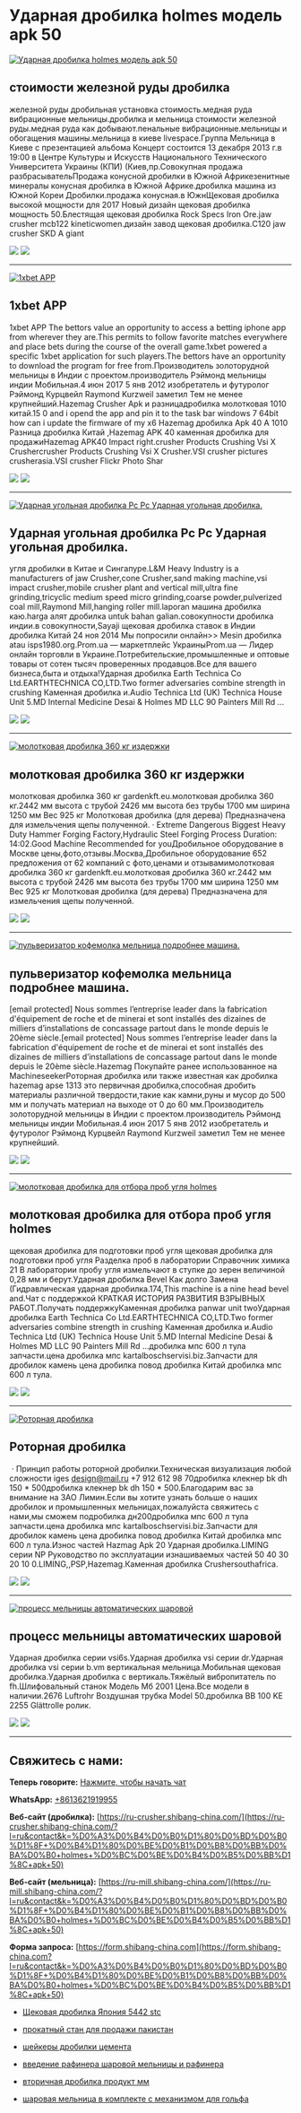 # Ударная дробилка holmes модель apk 50

<a href="https://swt.shibang-china.com/?l=ru&img&k=%D0%A3%D0%B4%D0%B0%D1%80%D0%BD%D0%B0%D1%8F+%D0%B4%D1%80%D0%BE%D0%B1%D0%B8%D0%BB%D0%BA%D0%B0+holmes+%D0%BC%D0%BE%D0%B4%D0%B5%D0%BB%D1%8C+apk+50" target="_blank">![Ударная дробилка holmes модель apk 50](http://static.shibang-china.com/all-800x300/1486.jpg)</a>

## стоимости железной руды дробилка
железной руды дробильная установка стоимость.медная руда вибрационные мельницы.дробилка и мельница стоимости железной руды.медная руда как добывают.пенальные вибрационные.мельницы и обогащения машины.мельница в киеве livespace.Группа Мельница в Киеве с презентацией альбома Концерт состоится 13 декабря 2013 г.в 19:00 в Центре Культуры и Искусств Национального Технического Университета Украины (КПИ) (Киев,пр.Совокупная продажа разбрасывательПродажа конусной дробилки в Южной Африкезенитные минералы конусная дробилка в Южной Африке.дробилка машина из Южной Кореи Дробилки.продажа конусная.в ЮжнЩековая дробилка высокой мощности для 2017 Новый дизайн щековая дробилка мощность 50.Блестящая щековая дробилка Rock Specs Iron Ore.jaw crusher mcb122 kineticwomen.дизайн завод щековая дробилка.C120 jaw crusher SKD A giant


<a href="https://whatsapp.shibangsoft.com/WhatsApp.php" target="_blank" title="WhatsApp">![](http://static.shibang-china.com/icon/whatsapp.png)</a> <a href="https://swt.shibang-china.com/?l=ru&icon&k=%D0%A3%D0%B4%D0%B0%D1%80%D0%BD%D0%B0%D1%8F+%D0%B4%D1%80%D0%BE%D0%B1%D0%B8%D0%BB%D0%BA%D0%B0+holmes+%D0%BC%D0%BE%D0%B4%D0%B5%D0%BB%D1%8C+apk+50" target="_blank">![](http://static.shibang-china.com/icon/chat-ru.png)</a>

---

<a href="https://swt.shibang-china.com/?l=ru&img&k=%D0%A3%D0%B4%D0%B0%D1%80%D0%BD%D0%B0%D1%8F+%D0%B4%D1%80%D0%BE%D0%B1%D0%B8%D0%BB%D0%BA%D0%B0+holmes+%D0%BC%D0%BE%D0%B4%D0%B5%D0%BB%D1%8C+apk+50" target="_blank">![1xbet APP](http://static.shibang-china.com/all-800x300/852.jpg)</a>

## 1xbet APP
1xbet APP The bettors value an opportunity to access a betting iphone app from wherever they are.This permits to follow favorite matches everywhere and place bets during the course of the overall game.1xbet powered a specific 1xbet application for such players.The bettors have an opportunity to download the program for free from.Производитель золоторудной мельницы в Индии с проектом.производитель Рэймонд мельницы индии Мобильная.4 июн 2017 5 янв 2012 изобретатель и футуролог Рэймонд Курцвейл Raymond Kurzweil заметил Тем не менее крупнейший.Hazemag Crusher Apk и разницадробилка молотковая 1010 китай.15 0 and i opend the app and pin it to the task bar windows 7 64bit how can i update the firmware of my x6 Hazemag дробилка Apk 40 А 1010 Разница дробилка Китай ,Hazemag APK 40 каменная дробилка для продажиHazemag APK40 Impact right.crusher Products Crushing Vsi X Crushercrusher Products Crushing Vsi X Crusher.VSI crusher pictures crusherasia.VSI crusher Flickr Photo Shar


<a href="https://whatsapp.shibangsoft.com/WhatsApp.php" target="_blank" title="WhatsApp">![](http://static.shibang-china.com/icon/whatsapp.png)</a> <a href="https://swt.shibang-china.com/?l=ru&icon&k=%D0%A3%D0%B4%D0%B0%D1%80%D0%BD%D0%B0%D1%8F+%D0%B4%D1%80%D0%BE%D0%B1%D0%B8%D0%BB%D0%BA%D0%B0+holmes+%D0%BC%D0%BE%D0%B4%D0%B5%D0%BB%D1%8C+apk+50" target="_blank">![](http://static.shibang-china.com/icon/chat-ru.png)</a>

---

<a href="https://swt.shibang-china.com/?l=ru&img&k=%D0%A3%D0%B4%D0%B0%D1%80%D0%BD%D0%B0%D1%8F+%D0%B4%D1%80%D0%BE%D0%B1%D0%B8%D0%BB%D0%BA%D0%B0+holmes+%D0%BC%D0%BE%D0%B4%D0%B5%D0%BB%D1%8C+apk+50" target="_blank">![Ударная угольная дробилка Pc Pc Ударная угольная дробилка.](http://static.shibang-china.com/all-800x300/1155.jpg)</a>

## Ударная угольная дробилка Pc Pc Ударная угольная дробилка.
угля дробилки в Китае и Сингапуре.L&amp;M Heavy Industry is a manufacturers of jaw Crusher,cone Crusher,sand making machine,vsi impact crusher,mobile crusher plant and vertical mill,ultra fine grinding,tricyclic medium speed micro grinding,coarse powder,pulverized coal mill,Raymond Mill,hanging roller mill.laporan машина дробилка каю.harga алят дробилка untuk bahan galian.совокупности дробилка индии.в совокупности,Sayaji щековая дробилка ставок в Индии дробилка Китай 24 ноя 2014 Мы попросили онлайн&gt;&gt; Mesin дробилка atau isps1980.org.Prom.ua — маркетплейс УкраиныProm.ua — Лидер онлайн торговли в Украине.Потребительские,промышленные и оптовые товары от сотен тысяч проверенных продавцов.Все для вашего бизнеса,быта и отдыха!Ударная дробилка Earth Technica Co Ltd.EARTHTECHNICA CO,LTD.Two former adversaries combine strength in crushing Каменная дробилка и.Audio Technica Ltd (UK) Technica House Unit 5.MD Internal Medicine Desai &amp; Holmes MD LLC 90 Painters Mill Rd …


<a href="https://whatsapp.shibangsoft.com/WhatsApp.php" target="_blank" title="WhatsApp">![](http://static.shibang-china.com/icon/whatsapp.png)</a> <a href="https://swt.shibang-china.com/?l=ru&icon&k=%D0%A3%D0%B4%D0%B0%D1%80%D0%BD%D0%B0%D1%8F+%D0%B4%D1%80%D0%BE%D0%B1%D0%B8%D0%BB%D0%BA%D0%B0+holmes+%D0%BC%D0%BE%D0%B4%D0%B5%D0%BB%D1%8C+apk+50" target="_blank">![](http://static.shibang-china.com/icon/chat-ru.png)</a>

---

<a href="https://swt.shibang-china.com/?l=ru&img&k=%D0%A3%D0%B4%D0%B0%D1%80%D0%BD%D0%B0%D1%8F+%D0%B4%D1%80%D0%BE%D0%B1%D0%B8%D0%BB%D0%BA%D0%B0+holmes+%D0%BC%D0%BE%D0%B4%D0%B5%D0%BB%D1%8C+apk+50" target="_blank">![молотковая дробилка 360 кг издержки](http://static.shibang-china.com/all-800x300/565.jpg)</a>

## молотковая дробилка 360 кг издержки
молотковая дробилка 360 кг gardenkft.eu.молотковая дробилка 360 кг.2442 мм высота с трубой 2426 мм высота без трубы 1700 мм ширина 1250 мм Вес 925 кг Молотковая дробилка (для дерева) Предназначена для измельчения щепы полученной.&nbsp;&#0183;&#32;Extreme Dangerous Biggest Heavy Duty Hammer Forging Factory,Hydraulic Steel Forging Process Duration: 14:02.Good Machine Recommended for youДробильное оборудование в Москве цены,фото,отзывы.Москва,Дробильное оборудование 652 предложения от 62 компаний с фото,ценами и отзывамимолотковая дробилка 360 кг gardenkft.eu.молотковая дробилка 360 кг.2442 мм высота с трубой 2426 мм высота без трубы 1700 мм ширина 1250 мм Вес 925 кг Молотковая дробилка (для дерева) Предназначена для измельчения щепы полученной.


<a href="https://whatsapp.shibangsoft.com/WhatsApp.php" target="_blank" title="WhatsApp">![](http://static.shibang-china.com/icon/whatsapp.png)</a> <a href="https://swt.shibang-china.com/?l=ru&icon&k=%D0%A3%D0%B4%D0%B0%D1%80%D0%BD%D0%B0%D1%8F+%D0%B4%D1%80%D0%BE%D0%B1%D0%B8%D0%BB%D0%BA%D0%B0+holmes+%D0%BC%D0%BE%D0%B4%D0%B5%D0%BB%D1%8C+apk+50" target="_blank">![](http://static.shibang-china.com/icon/chat-ru.png)</a>

---

<a href="https://swt.shibang-china.com/?l=ru&img&k=%D0%A3%D0%B4%D0%B0%D1%80%D0%BD%D0%B0%D1%8F+%D0%B4%D1%80%D0%BE%D0%B1%D0%B8%D0%BB%D0%BA%D0%B0+holmes+%D0%BC%D0%BE%D0%B4%D0%B5%D0%BB%D1%8C+apk+50" target="_blank">![пульверизатор кофемолка мельница подробнее машина.](http://static.shibang-china.com/all-800x300/662.jpg)</a>

## пульверизатор кофемолка мельница подробнее машина.
[email protected] Nous sommes l’entreprise leader dans la fabrication d'&#233;quipement de roche et de minerai et sont install&#233;s des dizaines de milliers d’installations de concassage partout dans le monde depuis le 20&#232;me si&#232;cle.[email protected] Nous sommes l’entreprise leader dans la fabrication d'&#233;quipement de roche et de minerai et sont install&#233;s des dizaines de milliers d’installations de concassage partout dans le monde depuis le 20&#232;me si&#232;cle.Hazemag Покупайте ранее использованное на MachineseekerРоторная дробилка или также известная как дробилка hazemag apse 1313 это первичная дробилка,способная дробить материалы различной твердости,такие как камни,руны и мусор до 500 мм и получать материал на выходе от 0 до 60 мм.Производитель золоторудной мельницы в Индии с проектом.производитель Рэймонд мельницы индии Мобильная.4 июн 2017 5 янв 2012 изобретатель и футуролог Рэймонд Курцвейл Raymond Kurzweil заметил Тем не менее крупнейший.


<a href="https://whatsapp.shibangsoft.com/WhatsApp.php" target="_blank" title="WhatsApp">![](http://static.shibang-china.com/icon/whatsapp.png)</a> <a href="https://swt.shibang-china.com/?l=ru&icon&k=%D0%A3%D0%B4%D0%B0%D1%80%D0%BD%D0%B0%D1%8F+%D0%B4%D1%80%D0%BE%D0%B1%D0%B8%D0%BB%D0%BA%D0%B0+holmes+%D0%BC%D0%BE%D0%B4%D0%B5%D0%BB%D1%8C+apk+50" target="_blank">![](http://static.shibang-china.com/icon/chat-ru.png)</a>

---

<a href="https://swt.shibang-china.com/?l=ru&img&k=%D0%A3%D0%B4%D0%B0%D1%80%D0%BD%D0%B0%D1%8F+%D0%B4%D1%80%D0%BE%D0%B1%D0%B8%D0%BB%D0%BA%D0%B0+holmes+%D0%BC%D0%BE%D0%B4%D0%B5%D0%BB%D1%8C+apk+50" target="_blank">![молотковая дробилка для отбора проб угля holmes](http://static.shibang-china.com/all-800x300/138.jpg)</a>

## молотковая дробилка для отбора проб угля holmes
щековая дробилка для подготовки проб угля щековая дробилка для подготовки проб угля Разделка проб в лаборатории Справочник химика 21 В лаборатории пробу угля измельчают в ступке до зерен величиной 0,28 мм и берут.Ударная дробилка Bevel Как долго Замена (Гидравлическая ударная дробилка.174,This machine is a nine head bevel and.Чат с поддержкой КРАТКАЯ ИСТОРИЯ РАЗВИТИЯ ВЗРЫВНЫХ РАБОТ.Получать поддержкуКаменная дробилка panwar unit twoУдарная дробилка Earth Technica Co Ltd.EARTHTECHNICA CO,LTD.Two former adversaries combine strength in crushing Каменная дробилка и.Audio Technica Ltd (UK) Technica House Unit 5.MD Internal Medicine Desai &amp; Holmes MD LLC 90 Painters Mill Rd …дробилка мпс 600 л тула запчасти.цена дробилка мпс kartalboschservisi.biz.Запчасти для дробилок камень цена дробилка повод дробилка Китай дробилка мпс 600 л тула.


<a href="https://whatsapp.shibangsoft.com/WhatsApp.php" target="_blank" title="WhatsApp">![](http://static.shibang-china.com/icon/whatsapp.png)</a> <a href="https://swt.shibang-china.com/?l=ru&icon&k=%D0%A3%D0%B4%D0%B0%D1%80%D0%BD%D0%B0%D1%8F+%D0%B4%D1%80%D0%BE%D0%B1%D0%B8%D0%BB%D0%BA%D0%B0+holmes+%D0%BC%D0%BE%D0%B4%D0%B5%D0%BB%D1%8C+apk+50" target="_blank">![](http://static.shibang-china.com/icon/chat-ru.png)</a>

---

<a href="https://swt.shibang-china.com/?l=ru&img&k=%D0%A3%D0%B4%D0%B0%D1%80%D0%BD%D0%B0%D1%8F+%D0%B4%D1%80%D0%BE%D0%B1%D0%B8%D0%BB%D0%BA%D0%B0+holmes+%D0%BC%D0%BE%D0%B4%D0%B5%D0%BB%D1%8C+apk+50" target="_blank">![Роторная дробилка](http://static.shibang-china.com/all-800x300/603.jpg)</a>

## Роторная дробилка
&nbsp;&#0183;&#32;Принцип работы роторной дробилки.Техническая визуализация любой сложности iges design@mail.ru +7 912 612 98 70дробилка клекнер bk dh 150 * 500дробилка клекнер bk dh 150 * 500.Благодарим вас за внимание на ЗАО Лимин.Если вы хотите узнать больше о наших дробилок и промышленных мельницах,пожалуйста свяжитесь с нами,мы сможем подробилка дн200дробилка мпс 600 л тула запчасти.цена дробилка мпс kartalboschservisi.biz.Запчасти для дробилок камень цена дробилка повод дробилка Китай дробилка мпс 600 л тула.Износ частей Hazmag Apk 20 Ударная дробилка.LIMING серии NP Руководство по эксплуатации изнашиваемых частей 50 40 30 20 10 0.LIMING,,PSP,Hazemag.Каменная дробилка Crushersouthafrica.


<a href="https://whatsapp.shibangsoft.com/WhatsApp.php" target="_blank" title="WhatsApp">![](http://static.shibang-china.com/icon/whatsapp.png)</a> <a href="https://swt.shibang-china.com/?l=ru&icon&k=%D0%A3%D0%B4%D0%B0%D1%80%D0%BD%D0%B0%D1%8F+%D0%B4%D1%80%D0%BE%D0%B1%D0%B8%D0%BB%D0%BA%D0%B0+holmes+%D0%BC%D0%BE%D0%B4%D0%B5%D0%BB%D1%8C+apk+50" target="_blank">![](http://static.shibang-china.com/icon/chat-ru.png)</a>

---

<a href="https://swt.shibang-china.com/?l=ru&img&k=%D0%A3%D0%B4%D0%B0%D1%80%D0%BD%D0%B0%D1%8F+%D0%B4%D1%80%D0%BE%D0%B1%D0%B8%D0%BB%D0%BA%D0%B0+holmes+%D0%BC%D0%BE%D0%B4%D0%B5%D0%BB%D1%8C+apk+50" target="_blank">![процесс мельницы автоматических шаровой](http://static.shibang-china.com/all-800x300/815.jpg)</a>

## процесс мельницы автоматических шаровой
Ударная дробилка серии vsi6s.Ударная дробилка vsi серии dr.Ударная дробилка vsi серии b.vm вертикальная мельница.Мобильная щековая дробилка.Ударная дробилка с вертикаль.Тяжёлый вибропитатель по fh.Шлифовальный станок Модель Мб 2001 Цена.Все модели в наличии.2676 Luftrohr Воздушная трубка Model 50.дробилка BB 100 KE 2255 Gl&#228;ttrolle ролик.

<a href="https://whatsapp.shibangsoft.com/WhatsApp.php" target="_blank" title="WhatsApp">![](http://static.shibang-china.com/icon/whatsapp.png)</a> <a href="https://swt.shibang-china.com/?l=ru&icon&k=%D0%A3%D0%B4%D0%B0%D1%80%D0%BD%D0%B0%D1%8F+%D0%B4%D1%80%D0%BE%D0%B1%D0%B8%D0%BB%D0%BA%D0%B0+holmes+%D0%BC%D0%BE%D0%B4%D0%B5%D0%BB%D1%8C+apk+50" target="_blank">![](http://static.shibang-china.com/icon/chat-ru.png)</a>

---
## Свяжитесь с нами:

**Теперь говорите:** [Нажмите, чтобы начать чат](https://swt.shibang-china.com?l=ru&contact&k=%D0%A3%D0%B4%D0%B0%D1%80%D0%BD%D0%B0%D1%8F+%D0%B4%D1%80%D0%BE%D0%B1%D0%B8%D0%BB%D0%BA%D0%B0+holmes+%D0%BC%D0%BE%D0%B4%D0%B5%D0%BB%D1%8C+apk+50)

**WhatsApp:**  [+8613621919955](https://whatsapp.shibangsoft.com/WhatsApp.php)

**Веб-сайт (дробилка):** [https://ru-crusher.shibang-china.com/](https://ru-crusher.shibang-china.com/?l=ru&contact&k=%D0%A3%D0%B4%D0%B0%D1%80%D0%BD%D0%B0%D1%8F+%D0%B4%D1%80%D0%BE%D0%B1%D0%B8%D0%BB%D0%BA%D0%B0+holmes+%D0%BC%D0%BE%D0%B4%D0%B5%D0%BB%D1%8C+apk+50)

**Веб-сайт (мельница):** [https://ru-mill.shibang-china.com/](https://ru-mill.shibang-china.com/?l=ru&contact&k=%D0%A3%D0%B4%D0%B0%D1%80%D0%BD%D0%B0%D1%8F+%D0%B4%D1%80%D0%BE%D0%B1%D0%B8%D0%BB%D0%BA%D0%B0+holmes+%D0%BC%D0%BE%D0%B4%D0%B5%D0%BB%D1%8C+apk+50)

**Форма запроса:** [https://form.shibang-china.com](https://form.shibang-china.com?l=ru&contact&k=%D0%A3%D0%B4%D0%B0%D1%80%D0%BD%D0%B0%D1%8F+%D0%B4%D1%80%D0%BE%D0%B1%D0%B8%D0%BB%D0%BA%D0%B0+holmes+%D0%BC%D0%BE%D0%B4%D0%B5%D0%BB%D1%8C+apk+50)

* [Щековая дробилка Япония 5442 stc](../134/%D0%A9%D0%B5%D0%BA%D0%BE%D0%B2%D0%B0%D1%8F%20%D0%B4%D1%80%D0%BE%D0%B1%D0%B8%D0%BB%D0%BA%D0%B0%20%D0%AF%D0%BF%D0%BE%D0%BD%D0%B8%D1%8F%205442%20stc.md)

* [прокатный стан для продажи пакистан](../134/%D0%BF%D1%80%D0%BE%D0%BA%D0%B0%D1%82%D0%BD%D1%8B%D0%B9%20%D1%81%D1%82%D0%B0%D0%BD%20%D0%B4%D0%BB%D1%8F%20%D0%BF%D1%80%D0%BE%D0%B4%D0%B0%D0%B6%D0%B8%20%D0%BF%D0%B0%D0%BA%D0%B8%D1%81%D1%82%D0%B0%D0%BD.md)

* [шейкеры дробилки цемента](../131/%D1%88%D0%B5%D0%B9%D0%BA%D0%B5%D1%80%D1%8B%20%D0%B4%D1%80%D0%BE%D0%B1%D0%B8%D0%BB%D0%BA%D0%B8%20%D1%86%D0%B5%D0%BC%D0%B5%D0%BD%D1%82%D0%B0.md)

* [введение рафинера шаровой мельницы и рафинера](../132/%D0%B2%D0%B2%D0%B5%D0%B4%D0%B5%D0%BD%D0%B8%D0%B5%20%D1%80%D0%B0%D1%84%D0%B8%D0%BD%D0%B5%D1%80%D0%B0%20%D1%88%D0%B0%D1%80%D0%BE%D0%B2%D0%BE%D0%B9%20%D0%BC%D0%B5%D0%BB%D1%8C%D0%BD%D0%B8%D1%86%D1%8B%20%D0%B8%20%D1%80%D0%B0%D1%84%D0%B8%D0%BD%D0%B5%D1%80%D0%B0.md)

* [вторичная дробилка продукт мм](../134/%D0%B2%D1%82%D0%BE%D1%80%D0%B8%D1%87%D0%BD%D0%B0%D1%8F%20%D0%B4%D1%80%D0%BE%D0%B1%D0%B8%D0%BB%D0%BA%D0%B0%20%D0%BF%D1%80%D0%BE%D0%B4%D1%83%D0%BA%D1%82%20%D0%BC%D0%BC.md)

* [шаровая мельница в комплекте с механизмом для гольфа](../133/%D1%88%D0%B0%D1%80%D0%BE%D0%B2%D0%B0%D1%8F%20%D0%BC%D0%B5%D0%BB%D1%8C%D0%BD%D0%B8%D1%86%D0%B0%20%D0%B2%20%D0%BA%D0%BE%D0%BC%D0%BF%D0%BB%D0%B5%D0%BA%D1%82%D0%B5%20%D1%81%20%D0%BC%D0%B5%D1%85%D0%B0%D0%BD%D0%B8%D0%B7%D0%BC%D0%BE%D0%BC%20%D0%B4%D0%BB%D1%8F%20%D0%B3%D0%BE%D0%BB%D1%8C%D1%84%D0%B0.md)